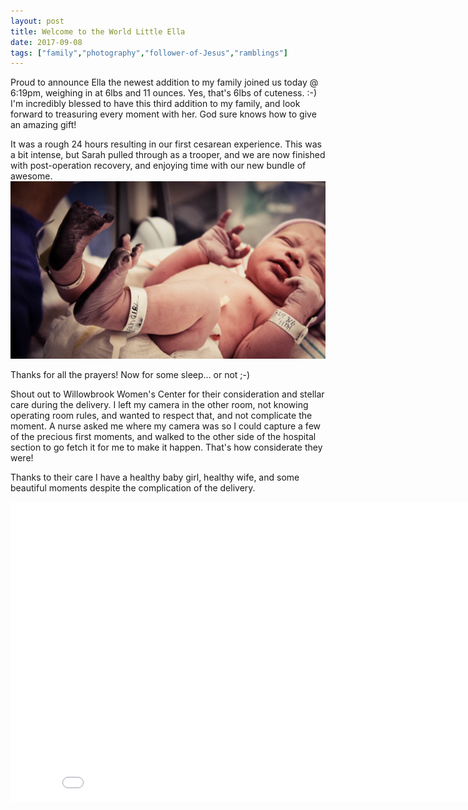 ```yaml
---
layout: post
title: Welcome to the World Little Ella
date: 2017-09-08
tags: ["family","photography","follower-of-Jesus","ramblings"]
---
```


Proud to announce Ella the newest addition to my family joined us today @ 6:19pm, weighing in at 6lbs and 11 ounces. Yes, that's 6lbs of cuteness. :-) I'm incredibly blessed to have this third addition to my family, and look forward to treasuring every moment with her. God sure knows how to give an amazing gift!

It was a rough 24 hours resulting in our first cesarean experience. This was a bit intense, but Sarah pulled through as a trooper, and we are now finished with post-operation recovery, and enjoying time with our new bundle of awesome. 
![Ella](assets/images/Ella-20170908-174017.jpg)


Thanks for all the prayers!
Now for some sleep... or not ;-)

Shout out to Willowbrook Women's Center for their consideration and stellar care during the delivery. I left my camera in the other room, not knowing operating room rules, and wanted to respect that, and not complicate the moment. A nurse asked me where my camera was so I could capture a few of the precious first moments, and walked to the other side of the hospital section to go fetch it for me to make it happen. That's how considerate they were! 

Thanks to their care I have a healthy baby girl, healthy wife, and some beautiful moments despite the complication of the delivery. 

<iframe src="vB1EqN-WfkI?wmode=opaque&enablejsapi=1" height="480" width="854" scrolling="no" frameborder="0" allowfullscreen="">
</iframe>
